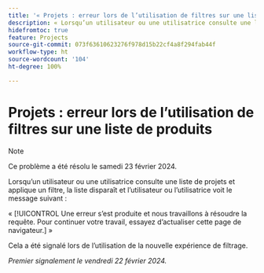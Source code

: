 ```yaml
---
title: '« Projets : erreur lors de l’utilisation de filtres sur une liste de produits »'
description: « Lorsqu’un utilisateur ou une utilisatrice consulte une liste de projets et applique un filtre, la liste disparaît et l’utilisateur ou l’utilisatrice voit un message d’erreur. »
hidefromtoc: true
feature: Projects
source-git-commit: 073f63610623276f978d15b22cf4a8f294fab44f
workflow-type: ht
source-wordcount: '104'
ht-degree: 100%

---
```



# Projets : erreur lors de l’utilisation de filtres sur une liste de produits

>[!NOTE]
>
>Ce problème a été résolu le samedi 23 février 2024.

Lorsqu’un utilisateur ou une utilisatrice consulte une liste de projets et applique un filtre, la liste disparaît et l’utilisateur ou l’utilisatrice voit le message suivant :

« [!UICONTROL Une erreur s’est produite et nous travaillons à résoudre la requête. Pour continuer votre travail, essayez d’actualiser cette page de navigateur.] »

Cela a été signalé lors de l’utilisation de la nouvelle expérience de filtrage.

_Premier signalement le vendredi 22 février 2024._
